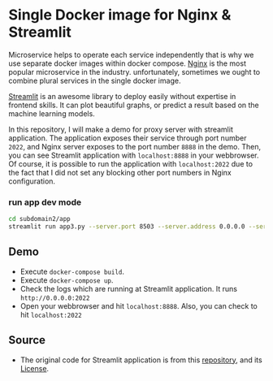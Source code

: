 # Single Docker image for Nginx & Streamlit
Microservice helps to operate each service independently that is why we use separate docker images within docker compose. [Nginx](https://www.nginx.com/) is the most popular microservice in the industry. unfortunately, sometimes we ought to combine plural services in the single docker image.

[Streamlit](https://streamlit.io/) is an awesome library to deploy easily without expertise in frontend skills. It can plot beautiful graphs, or predict a result based on the machine learning models.

In this repository, I will make a demo for proxy server with streamlit application. The application exposes their service through port number `2022`, and Nginx server exposes to the port number `8888` in the demo. Then, you can see Streamlit application with `localhost:8888` in your webbrowser. Of course, it is possible to run the application with `localhost:2022` due to the fact that I did not set any blocking other port numbers in Nginx configuration.

### run app dev mode
```bash
cd subdomain2/app
streamlit run app3.py --server.port 8503 --server.address 0.0.0.0 --server.enableCORS false --server.enableXsrfProtection false --server.baseUrlPath /app3
```

## Demo
- Execute `docker-compose build`.
- Execute `docker-compose up`.
- Check the logs which are running at Streamlit application. It runs `http://0.0.0.0:2022`
- Open your webbrowser and hit `localhost:8888`. Also, you can check to hit `localhost:2022`

## Source
- The original code for Streamlit application is from this [repository](https://github.com/streamlit/release-demos), and its [License](https://github.com/streamlit/release-demos/blob/master/LICENSE).
